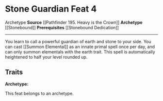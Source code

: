 ﻿---
actions: null
cost: null
element: null
feat: Stone Guardian
frequency: null
heighten_level: null
id: '4379'
level: '4'
name: Stone Guardian
prerequisite: '[[DATABASE/feat/Stonebound Dedication|Stonebound Dedication]]'
rarity: Common
requirement: null
school: null
source: '[[DATABASE/source/Pathfinder 195. Heavy is the Crown|Pathfinder #195: Heavy
  is the Crown]]'
subcategory: null
trait:
- '[[DATABASE/trait/Archetype|Archetype]]'
trigger: null
type: Feat

---
# Stone Guardian <span class="item-type">Feat 4</span>

<span class="item-trait">Archetype</span>
**Source** [[Pathfinder 195. Heavy is the Crown]]
**Archetype** [[Stonebound]]
**Prerequisites** [[Stonebound Dedication]]

---
You learn to call a powerful guardian of earth and stone to your side. You can cast [[Summon Elemental]] as an innate primal spell once per day, and can only summon elementals with the earth trait. This spell is automatically heightened to half your level rounded up.

## Traits

**Archetype:**

This feat belongs to an archetype.